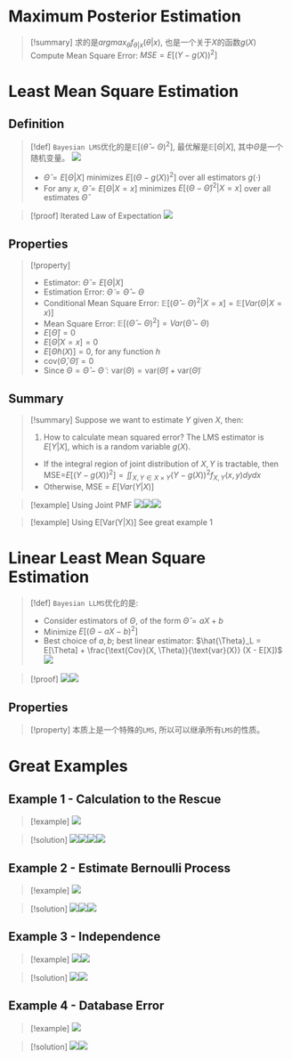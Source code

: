 # Maximum Posterior Estimation
> [!summary]
> 求的是$argmax_{\theta}f_{\theta|x}(\theta|x)$, 也是一个关于$X$的函数$g(X)$
> Compute Mean Square Error:
> $MSE=E[(Y-g(X))^2]$



# Least Mean Square Estimation
## Definition
> [!def]
> `Bayesian LMS`优化的是$\mathbb{E}[(\hat{\theta}-\Theta)^2]$, 最优解是$\mathbb{E}[\Theta|X]$, 其中$\Theta$是一个随机变量。
> ![](MAP&LMS&LLMS.assets/image-20231117203751467.png)
> - $\hat{\Theta} = E[\Theta | X]$ minimizes $E[(\Theta - g(X))^2]$ over all estimators $g(\cdot)$ 
> - For any $x$, $\hat{\Theta} = E[\Theta | X = x]$ minimizes $E[(\Theta - \hat{\Theta})^2 | X = x]$ over all estimates $\hat{\Theta}$

> [!proof] Iterated Law of Expectation
> ![](MAP&LMS&LLMS.assets/image-20231117203909919.png)


## Properties
> [!property]
> - Estimator: $\hat{\Theta} = E[\Theta | X]$
> - Estimation Error: $\tilde{\Theta} = \hat{\Theta} - \Theta$ 
> - Conditional Mean Square Error: $\mathbb{E}[(\hat{\Theta} - \Theta)^2|X=x]=\mathbb{E}[Var(\Theta|X=x)]$
> - Mean Square Error: $\mathbb{E}[(\hat{\Theta} - \Theta)^2]=Var(\hat{\Theta}-\Theta)$
> - $E[\tilde{\Theta}] = 0$
> - $E[\tilde{\Theta} | X = x] = 0$ 
> - $E[\tilde{\Theta} h(X)] = 0$, for any function $h$
> - $\text{cov}(\hat{\Theta},\tilde{\Theta}) = 0$
> - Since $\Theta = \hat{\Theta} - \tilde{\Theta}: \text{var}(\Theta) = \text{var}(\hat{\Theta}) + \text{var}(\tilde{\Theta})$ 
> 


## Summary
> [!summary]
> Suppose we want to estimate $Y$ given $X$, then:
> 1. How to calculate mean squared error?
> The LMS estimator is $E[Y|X]$, which is a random variable $g(X)$. 
> - If the integral region of joint distribution of $X,Y$ is tractable, then MSE=$E[(Y-g(X))^2]=\iint_{X,Y\in X\times Y}(Y-g(X))^2f_{X,Y}(x,y)dydx$
> - Otherwise, MSE = $E[Var(Y|X)]$

> [!example] Using Joint PMF
> ![](MAP&LMS&LLMS.assets/image-20231120171737643.png)![](MAP&LMS&LLMS.assets/image-20231120171746473.png)![](MAP&LMS&LLMS.assets/image-20231120171802102.png)


> [!example] Using E[Var(Y|X)]
> See great example 1




# Linear Least Mean Square Estimation
> [!def]
> `Bayesian LLMS`优化的是:
> - Consider estimators of $\Theta$, of the form $\hat{\Theta} = aX + b$
> - Minimize $E[(\Theta - aX - b)^2]$
> - Best choice of $a, b$; best linear estimator: $\hat{\Theta}_L = E[\Theta] + \frac{\text{Cov}(X, \Theta)}{\text{var}(X)} (X - E[X])$
> ![](MAP&LMS&LLMS.assets/image-20231117210338005.png)

> [!proof]
> ![](MAP&LMS&LLMS.assets/image-20231117204443174.png)![](MAP&LMS&LLMS.assets/image-20231117204451249.png)


## Properties
> [!property]
> 本质上是一个特殊的`LMS`, 所以可以继承所有`LMS`的性质。

# Great Examples
## Example 1 - Calculation to the Rescue
> [!example]
> ![](MAP&LMS&LLMS.assets/image-20231117201228883.png)

> [!solution]
> ![](MAP&LMS&LLMS.assets/image-20231117210147199.png)![](MAP&LMS&LLMS.assets/image-20231117210153189.png)![](MAP&LMS&LLMS.assets/image-20231117210158366.png)![](MAP&LMS&LLMS.assets/image-20231117210203446.png)


## Example 2 - Estimate Bernoulli Process
> [!example]
> ![](MAP&LMS&LLMS.assets/image-20231118091917611.png)

> [!solution]
> ![](MAP&LMS&LLMS.assets/image-20231118091932450.png)![](MAP&LMS&LLMS.assets/image-20231118091941585.png)![](MAP&LMS&LLMS.assets/image-20231118091947550.png)

## Example 3 - Independence
> [!example]
> ![](MAP&LMS&LLMS.assets/image-20231118092611058.png)![](MAP&LMS&LLMS.assets/image-20231118092615467.png)

> [!solution]
> ![](MAP&LMS&LLMS.assets/image-20231118092717044.png)![](MAP&LMS&LLMS.assets/image-20231118092721111.png)




## Example 4 - Database Error
> [!example]
> ![](MAP&LMS&LLMS.assets/image-20231214151759722.png)

> [!solution]
> ![](MAP&LMS&LLMS.assets/image-20231214151810099.png)![](MAP&LMS&LLMS.assets/image-20231214151815361.png)

















